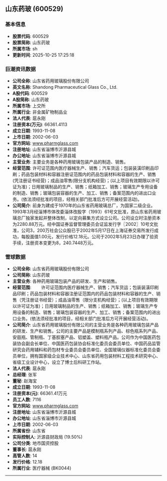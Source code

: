 ## 山东药玻 (600529)

### 基本信息

- **股票代码**: 600529
- **股票简称**: 山东药玻
- **所属市场**: sh
- **更新时间**: 2025-10-25 17:25:18

### 巨潮资讯数据

- **公司全称**: 山东省药用玻璃股份有限公司
- **英文名称**: Shandong Pharmaceutical Glass Co., Ltd.
- **A股代码**: 600529
- **A股简称**: 山东药玻
- **所属市场**: 上交所
- **所属行业**: 非金属矿物制品业
- **法人代表**: 扈永刚
- **注册资本(万元)**: 66361.4113
- **成立日期**: 1993-11-08
- **上市日期**: 2002-06-03
- **官方网站**: www.pharmglass.com
- **注册地址**: 山东省淄博市沂源县城
- **办公地址**: 山东省淄博市沂源县城
- **主营业务**: 主要业务是各种药用玻璃包装产品的制造、销售。
- **经营范围**: 许可证范围内医疗器械生产、销售；汽车货运；包装装潢印刷品印刷；药品包装材料和容器注册证范围内的药品包装材料和容器的生产、销售(凭注册证书经营)；成品油零售(限分支机构经营)；(以上项目有效期限以许可证为准)；日用玻璃制品的生产、销售；纸箱加工、销售；玻璃生产专用设备的制造、销售；玻璃包装容器的生产、加工、销售；备案范围内的进出口业务。(依法须经批准的项目，经相关部门批准后方可开展经营活动)。
- **公司简介**: 前身为建成于1970年的山东省药用玻璃总厂，为国家二级企业。1993年3月经淄博市体改委淄体改股字（1993）61号文批准，原山东省药用玻璃总厂独家发起并整体改制，以定向募集方式设立公司。公司设立时注册资本为2280.88万元。经中国证券监督管理委员会证监发行字〖2002〗10号文批准，公司3，200万社会公众股已于2002年5月17日在上海证券交易所发行成功，每股面值1.00元，发行价格12.18元。公司于2002年5月23日办理了验资手续，注册资本变更为8，240.7448万元。

### 雪球数据

- **公司全称**: 山东省药用玻璃股份有限公司
- **公司简称**: 山东药玻
- **主营业务**: 各种药用玻璃包装产品的研发、生产和销售。
- **经营范围**: 　　许可证范围内医疗器械生产、销售；汽车货运；包装装潢印刷品印刷；药品包装材料和容器注册证范围内的药品包装材料和容器的生产、销售（凭注册证书经营）；成品油零售（限分支机构经营）；(以上项目有效期限以许可证为准)；日用玻璃制品的生产、销售；纸箱加工、销售；玻璃生产专用设备的制造、销售；玻璃包装容器的生产、加工、销售；备案范围内的进出口业务。(依法须经批准的项目，经相关部门批准后方可开展经营活动)。
- **公司简介**: 山东省药用玻璃股份有限公司的主营业务是各种药用玻璃包装产品的研发、生产和销售。公司的主要产品是模制瓶系列产品、棕色瓶系列产品、安瓿瓶、管制瓶、丁基胶塞产品、铝塑盖、塑料瓶产品。公司作为中国医药包装协会副会长单位、中国医药包装协会标准化委员会委员单位、中国药品监管研究会药用辅料和药包材专业委员会委员单位、全国玻璃仪器标准化委员会委员单位，拥有国家级企业技术中心、山东省药用包装材料工程技术研究中心、省级工业设计中心，设立了博士后科研工作站。
- **法人代表**: 扈永刚
- **总经理**: 张军
- **董秘**: 赵海宝
- **成立日期**: 1993-11-08
- **注册资本(元)**: 66361.41万元
- **员工人数**: 7116
- **官方网站**: www.pharmglass.com
- **注册地址**: 山东省淄博市沂源县城
- **办公地址**: 山东省淄博市沂源县城
- **上市日期**: 2002-06-03
- **所属省份**: 山东省
- **实际控制人**: 沂源县财政局 (19.50%)
- **公司分类**: 地市国资控股
- **董事长**: 扈永刚
- **高管人数**: 14
- **发行价格**: 12.18
- **所属行业**: 医疗器械 (BK0044)

---